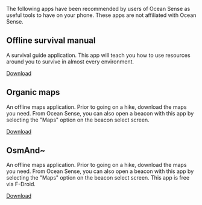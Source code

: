 The following apps have been recommended by users of Ocean Sense as useful tools to have on your phone. These apps are not affiliated with Ocean Sense.

## Offline survival manual

A survival guide application. This app will teach you how to use resources around you to survive in almost every environment.

[Download](market://details?id=org.ligi.survivalmanual)

## Organic maps

An offline maps application. Prior to going on a hike, download the maps you need. From Ocean Sense, you can also open a beacon with this app by selecting the "Maps" option on the beacon select screen.

[Download](market://details?id=app.organicmaps)

## OsmAnd~

An offline maps application. Prior to going on a hike, download the maps you need. From Ocean Sense, you can also open a beacon with this app by selecting the "Maps" option on the beacon select screen. This app is free via F-Droid.

[Download](market://details?id=net.osmand.plus)
